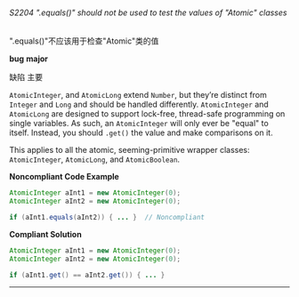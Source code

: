 ###### S2204 ".equals()" should not be used to test the values of "Atomic" classes

".equals()"不应该用于检查"Atomic"类的值



**bug** **major**

缺陷 主要



`AtomicInteger`, and `AtomicLong` extend `Number`, but they’re distinct from `Integer` and `Long` and should be handled differently. `AtomicInteger` and `AtomicLong` are designed to support lock-free, thread-safe programming on single variables. As such, an `AtomicInteger` will only ever be "equal" to itself. Instead, you should `.get()` the value and make comparisons on it.



This applies to all the atomic, seeming-primitive wrapper classes: `AtomicInteger`, `AtomicLong`, and `AtomicBoolean`.



**Noncompliant Code Example**

```java
AtomicInteger aInt1 = new AtomicInteger(0);
AtomicInteger aInt2 = new AtomicInteger(0);

if (aInt1.equals(aInt2)) { ... }  // Noncompliant 
```

**Compliant Solution**

```java
AtomicInteger aInt1 = new AtomicInteger(0);
AtomicInteger aInt2 = new AtomicInteger(0);

if (aInt1.get() == aInt2.get()) { ... } 
```



------

